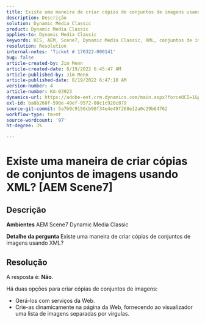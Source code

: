 ```yaml
---
title: Existe uma maneira de criar cópias de conjuntos de imagens usando XML? AEM Scene7
description: Descrição
solution: Dynamic Media Classic
product: Dynamic Media Classic
applies-to: Dynamic Media Classic
keywords: KCS, AEM, Scene7, Dynamic Media Classic, XML, conjuntos de imagens, cópias
resolution: Resolution
internal-notes: 'Ticket # 170322-000141'
bug: false
article-created-by: Jim Menn
article-created-date: 8/19/2022 6:45:47 AM
article-published-by: Jim Menn
article-published-date: 8/19/2022 6:47:18 AM
version-number: 4
article-number: KA-03923
dynamics-url: https://adobe-ent.crm.dynamics.com/main.aspx?forceUCI=1&pagetype=entityrecord&etn=knowledgearticle&id=e68cc88a-8a1f-ed11-b83e-0022480866ad
exl-id: ba8b268f-590e-49ef-9572-08c1c920c879
source-git-commit: 5a7b9c9156cb90f34e4e49f268e12a0c29b64762
workflow-type: tm+mt
source-wordcount: '97'
ht-degree: 3%

---
```


# Existe uma maneira de criar cópias de conjuntos de imagens usando XML? [AEM Scene7]

## Descrição


<b>Ambientes</b>
AEM Scene7 Dynamic Media Classic

<b>Detalhe da pergunta </b>
Existe uma maneira de criar cópias de conjuntos de imagens usando XML?


## Resolução


A resposta é: <b>Não</b>.

Há duas opções para criar cópias de conjuntos de imagens:

- Gerá-los com serviços da Web.
- Crie-as dinamicamente na página da Web, fornecendo ao visualizador uma lista de imagens separadas por vírgulas.
